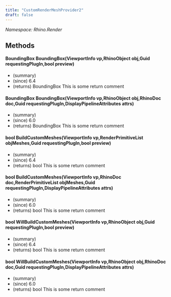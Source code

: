 ```yaml
---
title: "CustomRenderMeshProvider2"
draft: false
---
```


*Namespace: Rhino.Render*
## Methods
#### BoundingBox BoundingBox(ViewportInfo vp,RhinoObject obj,Guid requestingPlugIn,bool preview)
- (summary) 
- (since) 6.4
- (returns) BoundingBox This is some return comment
#### BoundingBox BoundingBox(ViewportInfo vp,RhinoObject obj,RhinoDoc doc,Guid requestingPlugIn,DisplayPipelineAttributes attrs)
- (summary) 
- (since) 6.0
- (returns) BoundingBox This is some return comment
#### bool BuildCustomMeshes(ViewportInfo vp,RenderPrimitiveList objMeshes,Guid requestingPlugIn,bool preview)
- (summary) 
- (since) 6.4
- (returns) bool This is some return comment
#### bool BuildCustomMeshes(ViewportInfo vp,RhinoDoc doc,RenderPrimitiveList objMeshes,Guid requestingPlugIn,DisplayPipelineAttributes attrs)
- (summary) 
- (since) 6.0
- (returns) bool This is some return comment
#### bool WillBuildCustomMeshes(ViewportInfo vp,RhinoObject obj,Guid requestingPlugIn,bool preview)
- (summary) 
- (since) 6.4
- (returns) bool This is some return comment
#### bool WillBuildCustomMeshes(ViewportInfo vp,RhinoObject obj,RhinoDoc doc,Guid requestingPlugIn,DisplayPipelineAttributes attrs)
- (summary) 
- (since) 6.0
- (returns) bool This is some return comment
